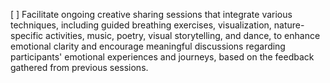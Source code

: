 [ ] Facilitate ongoing creative sharing sessions that integrate various techniques, including guided breathing exercises, visualization, nature-specific activities, music, poetry, visual storytelling, and dance, to enhance emotional clarity and encourage meaningful discussions regarding participants' emotional experiences and journeys, based on the feedback gathered from previous sessions.